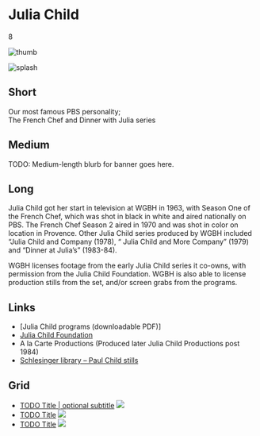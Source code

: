 # Julia Child

8

![thumb](http://placehold.it/348x196)

![splash](https://s3.amazonaws.com/wgbhstocksales.org/content/collections/julia_child/julia_collection_main_770x433.png)

## Short

Our most famous PBS personality;<br/>
The French Chef and Dinner with Julia series

## Medium

TODO: Medium-length blurb for banner goes here.

## Long

Julia Child got her start in television at WGBH in 1963, with Season One of the 
French Chef, which was shot in black in white and aired nationally on PBS.  The 
French Chef Season 2 aired in 1970 and was shot in color on location in Provence.
Other Julia Child series produced by WGBH included “Julia Child and Company (1978), 
“ Julia Child and More Company” (1979)  and “Dinner at Julia’s” (1983-84).
  
WGBH licenses footage from the early Julia Child series it co-owns, with permission 
from the Julia Child Foundation.    WGBH is also able to license production stills 
from the set, and/or screen grabs from the programs.   

## Links

- [Julia Child programs (downloadable PDF)]
- [Julia Child Foundation](http://www.juliachildfoundation.org)
- A la Carte Productions (Produced later Julia Child Productions post 1984)
- [Schlesinger library – Paul Child stills](http://tinyurl.com/9lv329u)

## Grid

- [TODO Title | optional subtitle](/TODO) ![](http://placehold.it/348x196)
- [TODO Title](/TODO) ![](http://placehold.it/348x196)
- [TODO Title](/TODO) ![](http://placehold.it/348x196)
